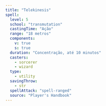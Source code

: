 ```yaml
---
title: "Telekinesis"
spell:
  level: 5
  school: "transmutation"
  castingTime: "Ação"
  range: "18 metros"
  components:
    v: true
    s: true
  duration: "Concentração, até 10 minutos"
  casters:
    - sorcerer
    - wizard
  type:
    - utility
  savingThrow:
    - str
  spellAttack: "spell-ranged"
  source: "Player's Handbook"
---
```

